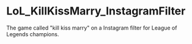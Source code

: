 # LoL_KillKissMarry_InstagramFilter
The game called "kill kiss marry" on a Instagram filter for League of Legends champions.
